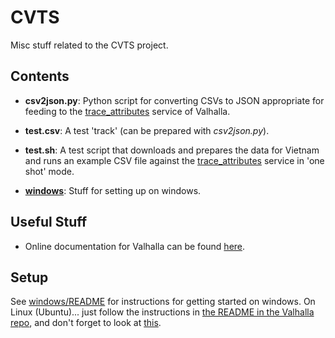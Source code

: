 # CVTS

Misc stuff related to the CVTS project.



## Contents

- **csv2json.py**: Python script for converting CSVs to JSON appropriate for feeding to the
  [trace_attributes](https://valhalla.readthedocs.io/en/latest/api/map-matching/api-reference/#outputs-of-trace_attributes)
  service of Valhalla.

- **test.csv**: A test 'track' (can be prepared with *csv2json.py*).

- **test.sh**: A test script that downloads and prepares the data for Vietnam and runs an example
  CSV file against the
  [trace_attributes](https://valhalla.readthedocs.io/en/latest/api/map-matching/api-reference/#outputs-of-trace_attributes)
  service in 'one shot' mode.

- **[windows](./windows/README.md)**: Stuff for setting up on windows.



## Useful Stuff

- Online documentation for Valhalla can be found [here](https://valhalla.readthedocs.io/en/latest/).



## Setup

See [windows/README](./windows/README.md) for instructions for getting started on windows. On Linux
(Ubuntu)... just follow the instructions in
[the README in the Valhalla repo](https://github.com/CVTS/valhalla), and don't forget to look at
[this](https://github.com/CVTS/valhalla/blob/master/scripts/Ubuntu_Bionic_Install.sh).
